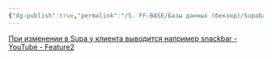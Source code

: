 ```yaml
---
{"dg-publish":true,"permalink":"/5. FF-BASE/Базы данных (бекэнд)/Supabase/Оповещение при изменении в Supabase/","created":"2024-12-19T17:39:23.383-03:00","updated":"2024-12-19T17:40:33.269-03:00"}
---
```


[При изменении в Supa у клиента выводится например snackbar - YouTube - Feature2](https://www.youtube.com/watch?v=b82XYzUrf8Y)
